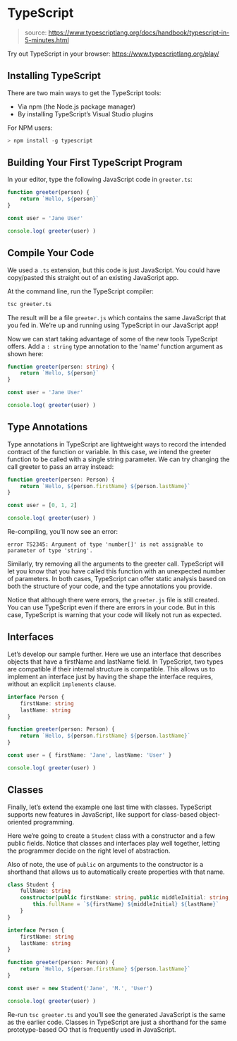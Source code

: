 # TypeScript

> source: https://www.typescriptlang.org/docs/handbook/typescript-in-5-minutes.html

Try out TypeScript in your browser: https://www.typescriptlang.org/play/

## Installing TypeScript

There are two main ways to get the TypeScript tools:

- Via npm (the Node.js package manager)
- By installing TypeScript’s Visual Studio plugins

For NPM users:


```js
> npm install -g typescript
```

## Building Your First TypeScript Program

In your editor, type the following JavaScript code in `greeter.ts`:

```typescript
function greeter(person) {
    return `Hello, ${person}`
}

const user = 'Jane User'

console.log( greeter(user) )
```

## Compile Your Code

We used a `.ts` extension, but this code is just JavaScript. You could have copy/pasted this straight out of an existing JavaScript app.

At the command line, run the TypeScript compiler:

```bash
tsc greeter.ts

```

The result will be a file `greeter.js` which contains the same JavaScript that you fed in. We’re up and running using TypeScript in our JavaScript app!

Now we can start taking advantage of some of the new tools TypeScript offers. Add a `: string` type annotation to the 'name' function argument as shown here:

```typescript
function greeter(person: string) {
    return `Hello, ${person}`
}

const user = 'Jane User'

console.log( greeter(user) )
```

## Type Annotations

Type annotations in TypeScript are lightweight ways to record the intended contract of the function or variable. In this case, we intend the greeter function to be called with a single string parameter. We can try changing the call greeter to pass an array instead:

```typescript
function greeter(person: Person) {
    return `Hello, ${person.firstName} ${person.lastName}`
}

const user = [0, 1, 2]

console.log( greeter(user) )
```

Re-compiling, you’ll now see an error:

```text
error TS2345: Argument of type 'number[]' is not assignable to parameter of type 'string'.
```

Similarly, try removing all the arguments to the greeter call. TypeScript will let you know that you have called this function with an unexpected number of parameters. In both cases, TypeScript can offer static analysis based on both the structure of your code, and the type annotations you provide.

Notice that although there were errors, the `greeter.js` file is still created. You can use TypeScript even if there are errors in your code. But in this case, TypeScript is warning that your code will likely not run as expected.

## Interfaces

Let’s develop our sample further. Here we use an interface that describes objects that have a firstName and lastName field. In TypeScript, two types are compatible if their internal structure is compatible. This allows us to implement an interface just by having the shape the interface requires, without an explicit `implements` clause.

```typescript
interface Person {
    firstName: string
    lastName: string
}

function greeter(person: Person) {
    return `Hello, ${person.firstName} ${person.lastName}`
}

const user = { firstName: 'Jane', lastName: 'User' }

console.log( greeter(user) )
```

## Classes

Finally, let’s extend the example one last time with classes. TypeScript supports new features in JavaScript, like support for class-based object-oriented programming.

Here we’re going to create a `Student` class with a constructor and a few public fields. Notice that classes and interfaces play well together, letting the programmer decide on the right level of abstraction.

Also of note, the use of `public` on arguments to the constructor is a shorthand that allows us to automatically create properties with that name.

```typescript
class Student {
    fullName: string
    constructor(public firstName: string, public middleInitial: string, public lastName: string) {
        this.fullName = `${firstName} ${middleInitial} ${lastName}`
    }
}

interface Person {
    firstName: string
    lastName: string
}

function greeter(person: Person) {
    return `Hello, ${person.firstName} ${person.lastName}`
}

const user = new Student('Jane', 'M.', 'User')

console.log( greeter(user) )
```

Re-run `tsc greeter.ts` and you’ll see the generated JavaScript is the same as the earlier code. Classes in TypeScript are just a shorthand for the same prototype-based OO that is frequently used in JavaScript.
